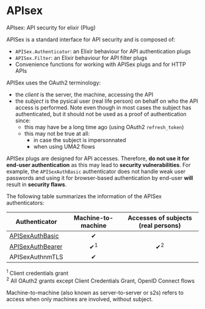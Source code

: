# APIsex
APIsex: API security for elixir (Plug)

APISex is a standard interface for API security and is composed of:
- `APISex.Authenticator`: an Elixir behaviour for API authentication plugs
- `APISex.Filter`: an Elixir behaviour for API filter plugs
- Convenience functions for working with APISex plugs and for HTTP APIs

APISex uses the OAuth2 terminology:
- the *client* is the server, the machine, accessing the API
- the *subject* is the pysical user (real life person) on behalf on who the API access is performed. Note even though in most cases the subject has authenticated, but it should not be used as a proof of authentication since:
  - this may have be a long time ago (using OAuth2 `refresh_token`)
  - this may not be true at all:
    - in case the subject is impersonnated
    - when using UMA2 flows

APISex plugs are designed for API accesses. Therefore, **do not use it for end-user authentication** as this may lead to **security vulnerabilities**. For example, the `APISexAuthBasic` authenticator does not handle weak user passwords and using it for browser-based authentication by end-user **will** result in **security flaws**.

The following table summarizes the information of the APISex authenticators:

| Authenticator    | Machine-to-machine         | Accesses of subjects (real persons)                                       |
|------------------|:--------------------------:|:-------------------------------------------------------------------------:|
| [APISexAuthBasic](https://github.com/tanguilp/apisex_auth_basic)  | ✔                          |                                                                           |
| [APISexAuthBearer](https://github.com/tanguilp/apisex_auth_bearer) | ✔<sup>1</sup> | ✔<sup>2</sup> |
| APISexAuthnmTLS  | ✔                          |                                                                           |

<sup>1</sup> Client credentials grant<br>
<sup>2</sup> All OAuth2 grants except Client Credentials Grant, OpenID Connect flows

Machine-to-machine (also known as server-to-server or s2s) refers to access when only machines are involved, without subject.
